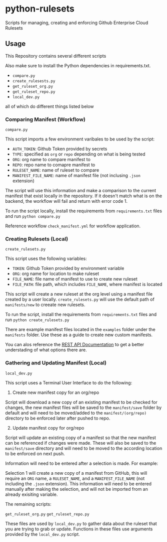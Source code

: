 # python-rulesets

Scripts for managing, creating and enforcing Github Enterprise Cloud Rulesets

## Usage

This Repository contains several different scripts

Also make sure to install the Python dependencies in requirements.txt.

- `compare.py`
- `create_rulesests.py`
- `get_ruleset_org.py`
- `get_ruleset_repo.py`
- `local_dev.py`

all of which do different things listed below

### Comparing Manifest (Workflow)

`compare.py`

This script imports a few environment varibales to be used by the script:

- `AUTH_TOKEN`: Github Token provided by secrets
- `TYPE`: specified as `org` or `repo` depending on what is being tested
- `ORG`: org name to compare manifest to
- `REPO`: repo name to comapre manifest to
- `RULESET_NAME`: name of ruleset to compare
- `MANIFEST_FILE_NAME`: name of manifest file (not inclusing `.json` extension)

The script will use this information and make a comparison to the current manifest that exist locally in the repository. If it doesn't match
what is on the backend, the workflow will fail and return with error code 1.

To run the script locally, install the requirements from `requirements.txt` files and run `python compare.py`

Reference workflow `check_manifest.yml` for workflow application.

### Creating Rulesets (Local)

`create_rulesets.py`

This script uses the following variables:

- `TOKEN`: Github Token provided by environment variable
- `ORG`: org name for location to make ruleset
- `FILE_NAME`: file name of manifest to use to create new ruleset
- `FILE_PATH`: file path, which includes `FILE_NAME`, where manifest is located

This script will create a new ruleset at the org level using a manifest file created by a user locally. `create_rulesets.py` will use the default path of `manifests/new` to creeate new rulesets. 

To run the script, install the requirements from `requirements.txt` files and run `python create_rulesets.py`

There are example manifest files located in the `examples` folder under the `manifests` folder. Use these as a guide to create new custom manifests.

You can alos reference the [REST API Documentation](https://docs.github.com/en/rest?apiVersion=2022-11-28) to get a better understading of what options there are.

### Gathering and Updating Manifest (Local)

`local_dev.py`

This script uses a Terminal User Interface to do the following:

1. Create new manifest copy for an org/repo

Script will download a new copy of an existing manifest to be checked for changes, the new manifest files will be saved to the `manifest/save` folder by default and will need to be moved/added to the `manifest/(org/repo)` directory to be enforced later after pushed to repo.

2. Update manifest copy for org/repo

Script will update an existing copy of a manifest so that the new manifest can be referenced if changes were made. These will also be saved to the `manifest/save` directory and will need to be moved to the according location to be enforced on next push.

Information will need to be entered after a selection is made. For example:

Selection 1 will create a new copy of a manifest from GitHub, this will require an `ORG` name, a `RULESET_NAME`, and a `MANIFEST_FILE_NAME` (not including the `.json` extension). This information will need to be entered manually after making the selection, and will not be imported from an already exisiting variable.

The remaining scripts:

`get_ruleset_org.py`
`get_ruleset_repo.py`

These files are used by `local_dev.py` to gather data about the ruleset that you are trying to grab or update. Functions in these files use arguments provided
by the `local_dev.py` script.